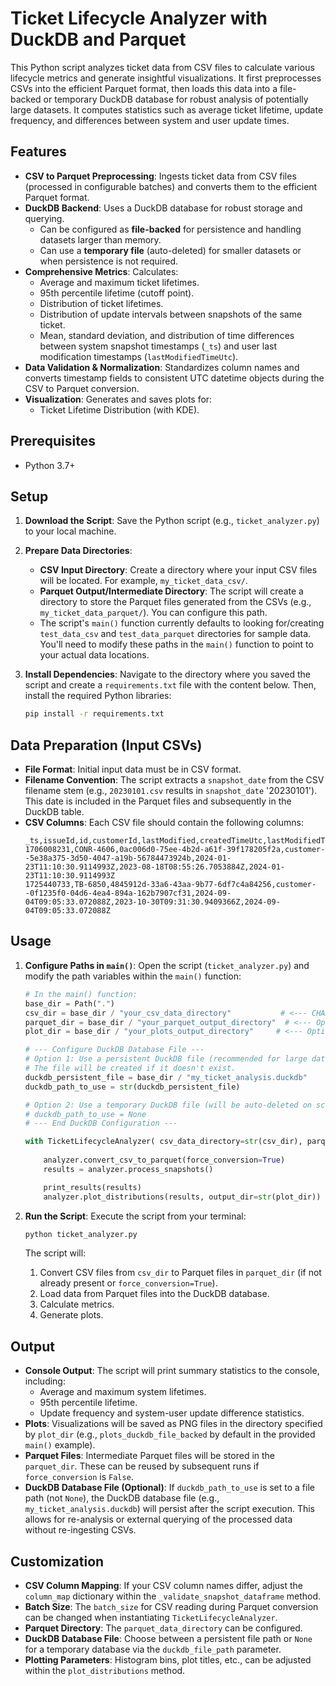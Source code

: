 # Ticket Lifecycle Analyzer with DuckDB and Parquet

This Python script analyzes ticket data from CSV files to calculate various lifecycle metrics and generate insightful visualizations. It first preprocesses CSVs into the efficient Parquet format, then loads this data into a file-backed or temporary DuckDB database for robust analysis of potentially large datasets. It computes statistics such as average ticket lifetime, update frequency, and differences between system and user update times.

## Features

*   **CSV to Parquet Preprocessing**: Ingests ticket data from CSV files (processed in configurable batches) and converts them to the efficient Parquet format.
*   **DuckDB Backend**: Uses a DuckDB database for robust storage and querying.
    *   Can be configured as **file-backed** for persistence and handling datasets larger than memory.
    *   Can use a **temporary file** (auto-deleted) for smaller datasets or when persistence is not required.
*   **Comprehensive Metrics**: Calculates:
    *   Average and maximum ticket lifetimes.
    *   95th percentile lifetime (cutoff point).
    *   Distribution of ticket lifetimes.
    *   Distribution of update intervals between snapshots of the same ticket.
    *   Mean, standard deviation, and distribution of time differences between system snapshot timestamps (`_ts`) and user last modification timestamps (`lastModifiedTimeUtc`).
*   **Data Validation & Normalization**: Standardizes column names and converts timestamp fields to consistent UTC datetime objects during the CSV to Parquet conversion.
*   **Visualization**: Generates and saves plots for:
    *   Ticket Lifetime Distribution (with KDE).

## Prerequisites

*   Python 3.7+

## Setup

1.  **Download the Script**:
    Save the Python script (e.g., `ticket_analyzer.py`) to your local machine.

2.  **Prepare Data Directories**:
    *   **CSV Input Directory**: Create a directory where your input CSV files will be located. For example, `my_ticket_data_csv/`.
    *   **Parquet Output/Intermediate Directory**: The script will create a directory to store the Parquet files generated from the CSVs (e.g., `my_ticket_data_parquet/`). You can configure this path.
    *   The script's `main()` function currently defaults to looking for/creating `test_data_csv` and `test_data_parquet` directories for sample data. You'll need to modify these paths in the `main()` function to point to your actual data locations.

3.  **Install Dependencies**:
    Navigate to the directory where you saved the script and create a `requirements.txt` file with the content below. Then, install the required Python libraries:
    ```bash
    pip install -r requirements.txt
    ```

## Data Preparation (Input CSVs)

*   **File Format**: Initial input data must be in CSV format.
*   **Filename Convention**: The script extracts a `snapshot_date` from the CSV filename stem (e.g., `20230101.csv` results in `snapshot_date` '20230101'). This date is included in the Parquet files and subsequently in the DuckDB table.
*   **CSV Columns**: Each CSV file should contain the following columns:
    ```csv
    _ts,issueId,id,customerId,lastModified,createdTimeUtc,lastModifiedTimeUtc
    1706008231,CONR-4606,0ac006d0-75ee-4b2d-a61f-39f178205f2a,customer--5e38a375-3d50-4047-a19b-56784473924b,2024-01-23T11:10:30.9114993Z,2023-08-18T08:55:26.7053884Z,2024-01-23T11:10:30.9114993Z
    1725440733,TB-6850,4845912d-33a6-43aa-9b77-6df7c4a84256,customer--0f1235f0-04d6-4ea4-894a-162b7907cf31,2024-09-04T09:05:33.072088Z,2023-10-30T09:31:30.9409366Z,2024-09-04T09:05:33.072088Z
    ```

## Usage

1.  **Configure Paths in `main()`**:
    Open the script (`ticket_analyzer.py`) and modify the path variables within the `main()` function:
    ```python
    # In the main() function:
    base_dir = Path(".") 
    csv_dir = base_dir / "your_csv_data_directory"           # <--- CHANGE THIS
    parquet_dir = base_dir / "your_parquet_output_directory"  # <--- Optionally change this
    plot_dir = base_dir / "your_plots_output_directory"     # <--- Optionally change this

    # --- Configure DuckDB Database File ---
    # Option 1: Use a persistent DuckDB file (recommended for large data / re-analysis)
    # The file will be created if it doesn't exist.
    duckdb_persistent_file = base_dir / "my_ticket_analysis.duckdb"
    duckdb_path_to_use = str(duckdb_persistent_file)
    
    # Option 2: Use a temporary DuckDB file (will be auto-deleted on script exit)
    # duckdb_path_to_use = None 
    # --- End DuckDB Configuration ---

    with TicketLifecycleAnalyzer( csv_data_directory=str(csv_dir), parquet_data_directory=str(parquet_dir), duckdb_file_path=duckdb_path_to_use, batch_size=3)  as analyzer:
        
        analyzer.convert_csv_to_parquet(force_conversion=True) 
        results = analyzer.process_snapshots()
    
        print_results(results)
        analyzer.plot_distributions(results, output_dir=str(plot_dir))
    ```

2.  **Run the Script**:
    Execute the script from your terminal:
    ```bash
    python ticket_analyzer.py
    ```
    The script will:
    1.  Convert CSV files from `csv_dir` to Parquet files in `parquet_dir` (if not already present or `force_conversion=True`).
    2.  Load data from Parquet files into the DuckDB database.
    3.  Calculate metrics.
    4.  Generate plots.

## Output

*   **Console Output**: The script will print summary statistics to the console, including:
    *   Average and maximum system lifetimes.
    *   95th percentile lifetime.
    *   Update frequency and system-user update difference statistics.
*   **Plots**: Visualizations will be saved as PNG files in the directory specified by `plot_dir` (e.g., `plots_duckdb_file_backed` by default in the provided `main()` example).
*   **Parquet Files**: Intermediate Parquet files will be stored in the `parquet_dir`. These can be reused by subsequent runs if `force_conversion` is `False`.
*   **DuckDB Database File (Optional)**: If `duckdb_path_to_use` is set to a file path (not `None`), the DuckDB database file (e.g., `my_ticket_analysis.duckdb`) will persist after the script execution. This allows for re-analysis or external querying of the processed data without re-ingesting CSVs.

## Customization

*   **CSV Column Mapping**: If your CSV column names differ, adjust the `column_map` dictionary within the `_validate_snapshot_dataframe` method.
*   **Batch Size**: The `batch_size` for CSV reading during Parquet conversion can be changed when instantiating `TicketLifecycleAnalyzer`.
*   **Parquet Directory**: The `parquet_data_directory` can be configured.
*   **DuckDB Database File**: Choose between a persistent file path or `None` for a temporary database via the `duckdb_file_path` parameter.
*   **Plotting Parameters**: Histogram bins, plot titles, etc., can be adjusted within the `plot_distributions` method.
